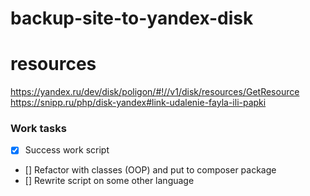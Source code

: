 # backup-site-to-yandex-disk

# resources
https://yandex.ru/dev/disk/poligon/#!//v1/disk/resources/GetResource  
https://snipp.ru/php/disk-yandex#link-udalenie-fayla-ili-papki  

### Work tasks
- [x] Success work script
- [] Refactor with classes (OOP) and put to composer package
- [] Rewrite script on some other language
